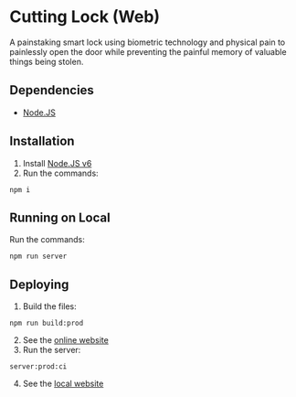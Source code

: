 # Cutting Lock (Web)

A painstaking smart lock using biometric technology and physical pain to
painlessly open the door while preventing the painful memory of valuable
things being stolen.

## Dependencies

- [Node.JS](https://nodejs.org/en/)

## Installation

1. Install [Node.JS v6](https://nodejs.org/en/)
2. Run the commands:
```
npm i
```

## Running on Local

Run the commands:
```
npm run server
```

## Deploying

1. Build the files:
```
npm run build:prod
```
2. See the [online website](http://cuttinglock.com)
3. Run the server:
```
server:prod:ci
```
4. See the [local website](http://localhost:3000)
